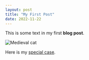 ```yaml
---
layout: post
title: "My First Post"
date: 2022-11-22
---
```


This is some text in my first **blog post**.

![Medieval cat](/blogdemo1/Peterborough_cat.jpg)

Here is my [special case](specialcase.html).
